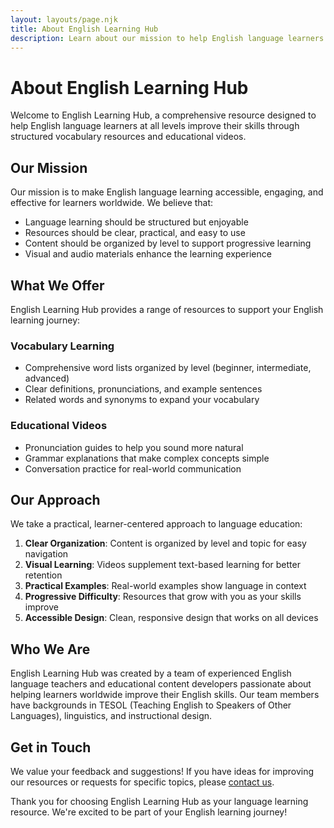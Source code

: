 ```yaml
---
layout: layouts/page.njk
title: About English Learning Hub
description: Learn about our mission to help English language learners improve their skills through vocabulary resources and educational videos.
---
```


# About English Learning Hub

Welcome to English Learning Hub, a comprehensive resource designed to help English language learners at all levels improve their skills through structured vocabulary resources and educational videos.

## Our Mission

Our mission is to make English language learning accessible, engaging, and effective for learners worldwide. We believe that:

- Language learning should be structured but enjoyable
- Resources should be clear, practical, and easy to use
- Content should be organized by level to support progressive learning
- Visual and audio materials enhance the learning experience

## What We Offer

English Learning Hub provides a range of resources to support your English learning journey:

### Vocabulary Learning
- Comprehensive word lists organized by level (beginner, intermediate, advanced)
- Clear definitions, pronunciations, and example sentences
- Related words and synonyms to expand your vocabulary

### Educational Videos
- Pronunciation guides to help you sound more natural
- Grammar explanations that make complex concepts simple
- Conversation practice for real-world communication

## Our Approach

We take a practical, learner-centered approach to language education:

1. **Clear Organization**: Content is organized by level and topic for easy navigation
2. **Visual Learning**: Videos supplement text-based learning for better retention
3. **Practical Examples**: Real-world examples show language in context
4. **Progressive Difficulty**: Resources that grow with you as your skills improve
5. **Accessible Design**: Clean, responsive design that works on all devices

## Who We Are

English Learning Hub was created by a team of experienced English language teachers and educational content developers passionate about helping learners worldwide improve their English skills. Our team members have backgrounds in TESOL (Teaching English to Speakers of Other Languages), linguistics, and instructional design.

## Get in Touch

We value your feedback and suggestions! If you have ideas for improving our resources or requests for specific topics, please [contact us](/contact/).

Thank you for choosing English Learning Hub as your language learning resource. We're excited to be part of your English learning journey!

